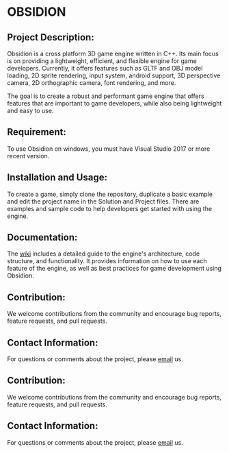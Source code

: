 
# OBSIDION

## Project Description:
Obsidion is a cross platform 3D game engine written in C++.
Its main focus is on providing a lightweight, efficient, and flexible engine for game developers.
Currently, it offers features such as GLTF and OBJ model loading, 2D sprite rendering, input system, android support, 3D perspective camera, 2D orthographic camera, font rendering, and more.


The goal is to create a robust and performant game engine that offers features that are important to game developers, while also being lightweight and easy to use.

## Requirement:
To use Obsidion on windows, you must have Visual Studio 2017 or more recent version.

## Installation and Usage:
To create a game, simply clone the repository, duplicate a basic example and edit the project name in the Solution and Project files.
There are examples and sample code to help developers get started with using the engine.

## Documentation:
The [wiki](https://github.com/xploor-games/Obsidion/wiki) includes a detailed guide to the engine's architecture, code structure, and functionality.
It provides information on how to use each feature of the engine, as well as best practices for game development using Obsidion.


## Contribution:
We welcome contributions from the community and encourage bug reports, feature requests, and pull requests.


## Contact Information:
For questions or comments about the project, please [email](mailto::yynahim@gmail.com) us.




<!-- ![](https://raw.githubusercontent.com/xploor-games/Obsidion/master/Captures/board.gif?raw=true)
![](https://raw.githubusercontent.com/xploor-games/Obsidion/master/Captures/spider.gif?raw=true)
![](https://raw.githubusercontent.com/xploor-games/Obsidion/master/Captures/cam.gif?raw=true)
![](https://raw.githubusercontent.com/xploor-games/Obsidion/master/Captures/ninja.gif?raw=true)
![](https://raw.githubusercontent.com/xploor-games/Obsidion/master/Captures/heightmapped_terrain.gif?raw=true)
![](https://raw.githubusercontent.com/xploor-games/Obsidion/master/Captures/gles.gif?raw=true)
![](https://raw.githubusercontent.com/xploor-games/Obsidion/master/Captures/vk.gif?raw=true) -->


## Contribution:
We welcome contributions from the community and encourage bug reports, feature requests, and pull requests.


## Contact Information:
For questions or comments about the project, please [email](mailto::yynahim@gmail.com) us.



<!-- ![](https://raw.githubusercontent.com/nahim-yay/Obsidion/master/Captures/tangent_test.gif?raw=true) -->
<!-- ![](https://raw.githubusercontent.com/nahim-yay/Obsidion/master/Captures/board.gif?raw=true)
![](https://raw.githubusercontent.com/nahim-yay/Obsidion/master/Captures/spider.gif?raw=true)
![](https://raw.githubusercontent.com/nahim-yay/Obsidion/master/Captures/scene.gif?raw=true)
![](https://raw.githubusercontent.com/nahim-yay/Obsidion/master/Captures/ninja.gif?raw=true)
![](https://raw.githubusercontent.com/nahim-yay/Obsidion/master/Captures/wolf.gif?raw=true) -->
<!-- ![](https://raw.githubusercontent.com/nahim-yay/Obsidion/master/Captures/heightmapped_terrain.gif?raw=true) -->
<!-- ![](https://raw.githubusercontent.com/nahim-yay/Obsidion/master/Captures/gltf.gif?raw=true) -->
<!-- ![](https://raw.githubusercontent.com/nahim-yay/Obsidion/master/Captures/control.gif?raw=true) -->
<!-- ![](https://raw.githubusercontent.com/nahim-yay/Obsidion/master/Captures/camera.gif?raw=true) -->
<!-- ![](https://raw.githubusercontent.com/nahim-yay/Obsidion/master/Captures/Cam.gif?raw=true) -->
<!-- ![](https://raw.githubusercontent.com/nahim-yay/Obsidion/master/Captures/suzane.gif?raw=true) -->
<!-- ![](https://raw.githubusercontent.com/nahim-yay/Obsidion/master/Captures/TPCamera.gif?raw=true) -->
<!-- ![](https://raw.githubusercontent.com/nahim-yay/Obsidion/master/Captures/gltf_woman.gif?raw=true) -->
